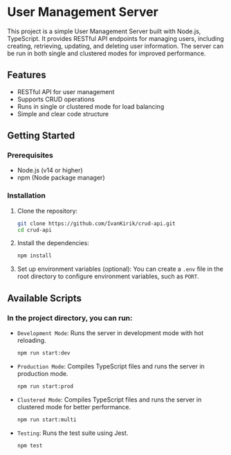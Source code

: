 # User Management Server

This project is a simple User Management Server built with Node.js, TypeScript. It provides RESTful API endpoints for managing users, including creating, retrieving, updating, and deleting user information. The server can be run in both single and clustered modes for improved performance.

## Features

- RESTful API for user management
- Supports CRUD operations
- Runs in single or clustered mode for load balancing
- Simple and clear code structure

## Getting Started

### Prerequisites

- Node.js (v14 or higher)
- npm (Node package manager)

### Installation

1. Clone the repository:
   ```bash
   git clone https://github.com/IvanKirik/crud-api.git
   cd crud-api
2. Install the dependencies:
   ```bash
   npm install
3. Set up environment variables (optional): You can create a `.env` file in the root directory to configure environment variables, such as `PORT`.

## Available Scripts

### In the project directory, you can run:

- `Development Mode`: Runs the server in development mode with hot reloading.
  ```bash
  npm run start:dev

- `Production Mode`: Compiles TypeScript files and runs the server in production mode.
   ```bash
  npm run start:prod

- `Clustered Mode`:  Compiles TypeScript files and runs the server in clustered mode for better performance.
   ```bash
  npm run start:multi

- `Testing`:   Runs the test suite using Jest.
   ```bash
  npm test
